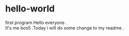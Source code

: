 # hello-world
first program
Hello everyone .  
It's me bos5 .Today i will do some change to my readme .
